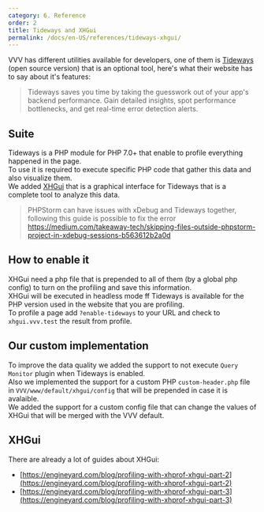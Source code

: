 ```yaml
---
category: 6. Reference
order: 2
title: Tideways and XHGui
permalink: /docs/en-US/references/tideways-xhgui/
---
```


VVV has different utilities available for developers, one of them is [Tideways](https://github.com/tideways/php-xhprof-extension) (open source version) that is an optional tool, here's what their website has to say about it's features:

> Tideways saves you time by taking the guesswork out of your app's backend performance. Gain detailed insights, spot performance bottlenecks, and get real-time error detection alerts. 

## Suite

Tideways is a PHP module for PHP 7.0+ that enable to profile everything happened in the page.  
To use it is required to execute specific PHP code that gather this data and also visualize them.  
We added [XHGui](https://github.com/perftools/xhgui) that is a graphical interface for Tideways that is a complete tool to analyze this data.  

> PHPStorm can have issues with xDebug and Tideways together, following this guide is possible to fix the error https://medium.com/takeaway-tech/skipping-files-outside-phpstorm-project-in-xdebug-sessions-b563612b2a0d

## How to enable it

XHGui need a php file that is prepended to all of them (by a global php config) to turn on the profiling and save this information.  
XHGui will be executed in headless mode ff Tideways is available for the PHP version used in the website that you are profiling.  
To profile a page add `?enable-tideways` to your URL and check to `xhgui.vvv.test` the result from profile.

## Our custom implementation

To improve the data quality we added the support to not execute `Query Monitor` plugin when Tideways is enabled.  
Also we implemented the support for a custom PHP `custom-header.php` file in `VVV/www/default/xhgui/config` that will be prepended in case it is avalaible.  
We added the support for a custom config file that can change the values of XHGui that will be merged with the VVV default.

## XHGui
There are already a lot of guides about XHGui:

  * [https://engineyard.com/blog/profiling-with-xhprof-xhgui-part-2](https://engineyard.com/blog/profiling-with-xhprof-xhgui-part-2)
  * [https://engineyard.com/blog/profiling-with-xhprof-xhgui-part-3](https://engineyard.com/blog/profiling-with-xhprof-xhgui-part-3)
